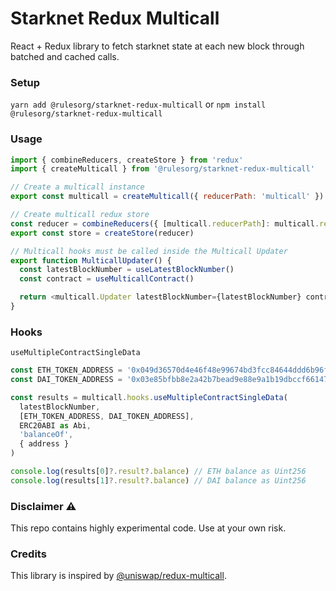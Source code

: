 # Starknet Redux Multicall

React + Redux library to fetch starknet state at each new block through batched and cached calls.

### Setup

`yarn add @rulesorg/starknet-redux-multicall` or `npm install @rulesorg/starknet-redux-multicall`

### Usage

```js
import { combineReducers, createStore } from 'redux'
import { createMulticall } from '@rulesorg/starknet-redux-multicall'

// Create a multicall instance
export const multicall = createMulticall({ reducerPath: 'multicall' })

// Create multicall redux store
const reducer = combineReducers({ [multicall.reducerPath]: multicall.reducer })
export const store = createStore(reducer)

// Multicall hooks must be called inside the Multicall Updater
export function MulticallUpdater() {
  const latestBlockNumber = useLatestBlockNumber()
  const contract = useMulticallContract()

  return <multicall.Updater latestBlockNumber={latestBlockNumber} contract={contract} />
}
```

### Hooks

`useMultipleContractSingleData`


```js
const ETH_TOKEN_ADDRESS = '0x049d36570d4e46f48e99674bd3fcc84644ddd6b96f7c741b1562b82f9e004dc7'
const DAI_TOKEN_ADDRESS = '0x03e85bfbb8e2a42b7bead9e88e9a1b19dbccf661471061807292120462396ec9'

const results = multicall.hooks.useMultipleContractSingleData(
  latestBlockNumber,
  [ETH_TOKEN_ADDRESS, DAI_TOKEN_ADDRESS],
  ERC20ABI as Abi,
  'balanceOf',
  { address }
)

console.log(results[0]?.result?.balance) // ETH balance as Uint256
console.log(results[1]?.result?.balance) // DAI balance as Uint256
```

### Disclaimer ⚠️

This repo contains highly experimental code. Use at your own risk.

### Credits

This library is inspired by [@uniswap/redux-multicall](https://github.com/Uniswap/redux-multicall).
